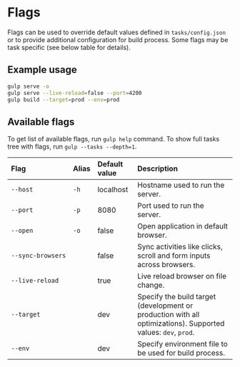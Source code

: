 # Flags
Flags can be used to override default values defined in `tasks/config.json` or
to provide additional configuration for build process. Some flags may be task
specific (see below table for details).

## Example usage
```sh
gulp serve -o
gulp serve --live-reload=false --port=4200
gulp build --target=prod --env=prod 
```

## Available flags
To get list of available flags, run `gulp help` command.
To show full tasks tree with flags, run `gulp --tasks --depth=1`.

Flag | Alias | Default value | Description
:----|:------|:--------------|:-----------
`‑‑host` | `-h` | localhost | Hostname used to run the server.
`‑‑port` | `-p` | 8080 | Port used to run the server.
`‑‑open` | `-o` | false | Open application in default browser.
`‑‑sync‑browsers` | | false | Sync activities like clicks, scroll and form inputs across browsers.
`‑‑live‑reload` | | true | Live reload browser on file change.
`‑‑target` | | dev | Specify the build target (development or production with all optimizations). Supported values: `dev`, `prod`.
`‑‑env` | | dev | Specify environment file to be used for build process.
